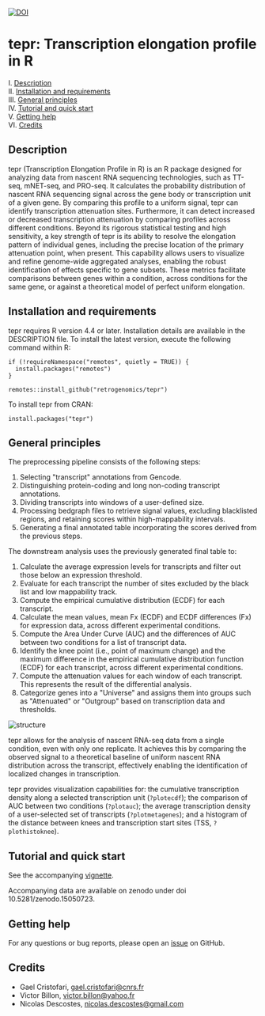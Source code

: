 
[![DOI](https://zenodo.org/badge/DOI/10.5281/zenodo.15277482.svg)](https://doi.org/10.5281/zenodo.15277482)

# tepr: Transcription elongation profile in R

I. [Description](#description)  
II. [Installation and requirements](#installation-and-requirements)  
III. [General principles](#general-principles)  
IV. [Tutorial and quick start](#tutorial-and-quick-start)  
V. [Getting help](#getting-help)  
VI. [Credits](#credits)  

## Description

tepr (Transcription Elongation Profile in R) is an R package designed for analyzing data from nascent RNA sequencing technologies, such as TT-seq, mNET-seq, and PRO-seq.  It calculates the probability distribution of nascent RNA sequencing signal across the gene body or transcription unit of a given gene.  By comparing this profile to a uniform signal, tepr can identify transcription attenuation sites.  Furthermore, it can detect increased or decreased transcription attenuation by comparing profiles across different conditions.  Beyond its rigorous statistical testing and high sensitivity, a key strength of tepr is its ability to resolve the elongation pattern of individual genes, including the precise location of the primary attenuation point, when present.  This capability allows users to visualize and refine genome-wide aggregated analyses, enabling the robust identification of effects specific to gene subsets.  These metrics facilitate comparisons between genes within a condition, across conditions for the same gene, or against a theoretical model of perfect uniform elongation.

## Installation and requirements

tepr requires R version 4.4 or later. Installation details are available in the DESCRIPTION file. To install the latest version, execute the following command within R:

```
if (!requireNamespace("remotes", quietly = TRUE)) {
  install.packages("remotes")
}

remotes::install_github("retrogenomics/tepr")
```

To install tepr from CRAN:

```
install.packages("tepr")
```


## General principles

The preprocessing pipeline consists of the following steps:

1.  Selecting "transcript" annotations from Gencode.
2.  Distinguishing protein-coding and long non-coding transcript annotations.
3.  Dividing transcripts into windows of a user-defined size.
4.  Processing bedgraph files to retrieve signal values, excluding blacklisted regions, and retaining scores within high-mappability intervals.
5.  Generating a final annotated table incorporating the scores derived from the previous steps.

The downstream analysis uses the previously generated final table to:

1. Calculate the average expression levels for transcripts and filter out those below an expression threshold.
2. Evaluate for each transcript the number of sites excluded by the black list and low mappability track.
3. Compute the empirical cumulative distribution (ECDF) for each transcript.
4. Calculate the mean values, mean Fx (ECDF) and ECDF differences (Fx) for expression data, across different experimental conditions.
5. Compute the Area Under Curve (AUC) and the differences of AUC between two conditions for a list of transcript data.
6. Identify the knee point (i.e., point of maximum change) and the maximum difference in the empirical cumulative distribution function (ECDF) for each transcript, across different experimental conditions.
7. Compute the attenuation values for each window of each transcript. This represents the result of the differential analysis.
8. Categorize genes into a "Universe" and assigns them into groups such as "Attenuated" or "Outgroup" based on transcription data and thresholds.

<img src="vignettes/pictures/structure.png" alt="structure"/>

tepr allows for the analysis of nascent RNA-seq data from a single condition, even with only one replicate. It achieves this by comparing the observed signal to a theoretical baseline of uniform nascent RNA distribution across the transcript, effectively enabling the identification of localized changes in transcription.

tepr provides visualization capabilities for: the cumulative transcription density along a selected transcription unit (`?plotecdf`); the comparison of AUC between two conditions (`?plotauc`); the average transcription density of a user-selected set of transcripts (`?plotmetagenes`); and a histogram of the distance between knees and transcription start sites (TSS, `?plothistoknee`).

## Tutorial and quick start

See the accompanying [vignette](https://htmlpreview.github.io/?https://github.com/retrogenomics/tepr/blob/main/vignettes/tepr_vignette.html).

Accompanying data are available on zenodo under doi 10.5281/zenodo.15050723.

## Getting help

For any questions or bug reports, please open an [issue](https://github.com/retrogenomics/tepr/issues) on GitHub.

## Credits

- Gael Cristofari, gael.cristofari@cnrs.fr
- Victor Billon, victor.billon@yahoo.fr
- Nicolas Descostes, nicolas.descostes@gmail.com
